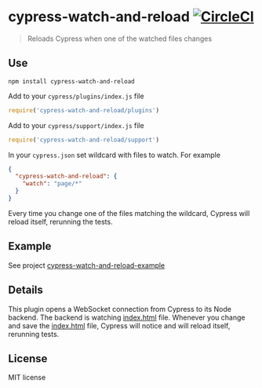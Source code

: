 # cypress-watch-and-reload [![CircleCI](https://circleci.com/gh/bahmutov/cypress-watch-and-reload.svg?style=svg)](https://circleci.com/gh/bahmutov/cypress-watch-and-reload)

> Reloads Cypress when one of the watched files changes

## Use

```shell
npm install cypress-watch-and-reload
```

Add to your `cypress/plugins/index.js` file

```js
require('cypress-watch-and-reload/plugins')
```

Add to your `cypress/support/index.js` file

```js
require('cypress-watch-and-reload/support')
```

In your `cypress.json` set wildcard with files to watch. For example

```json
{
  "cypress-watch-and-reload": {
    "watch": "page/*"
  }
}
```

Every time you change one of the files matching the wildcard, Cypress will reload itself, rerunning the tests.

## Example

See project [cypress-watch-and-reload-example](https://github.com/bahmutov/cypress-watch-and-reload-example)

## Details

This plugin opens a WebSocket connection from Cypress to its Node backend. The backend is watching [index.html](index.html) file. Whenever you change and save the [index.html](index.html) file, Cypress will notice and will reload itself, rerunning tests.

## License

MIT license
